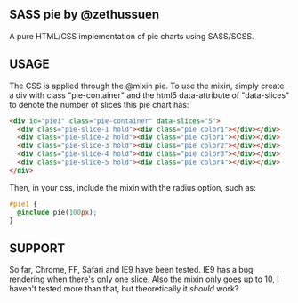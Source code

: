 **SASS pie** by @zethussuen
---------------------------------------
A pure HTML/CSS implementation of pie charts using SASS/SCSS.

**USAGE**
---------------------------------------
The CSS is applied through the @mixin pie. To use the mixin, simply create a div with class "pie-container" and the html5 data-attribute of "data-slices" to denote the number of slices this pie chart has:
 
```html
<div id="pie1" class="pie-container" data-slices="5">
  <div class="pie-slice-1 hold"><div class="pie color1"></div></div>
  <div class="pie-slice-2 hold"><div class="pie color1"></div></div>
  <div class="pie-slice-3 hold"><div class="pie color2"></div></div>
  <div class="pie-slice-4 hold"><div class="pie color3"></div></div>
  <div class="pie-slice-5 hold"><div class="pie color4"></div></div>  
</div>
```
 
Then, in your css, include the mixin with the radius option, such as: 
```css
#pie1 {
  @include pie(100px);
}
```

**SUPPORT**
---------------------------------------
So far, Chrome, FF, Safari and IE9 have been tested. IE9 has a bug rendering when there's only one slice. 
Also the mixin only goes up to 10, I haven't tested more than that, but theoretically it *should* work?
